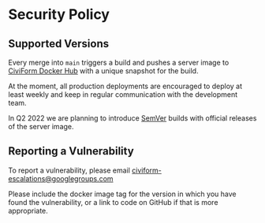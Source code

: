 # Security Policy

## Supported Versions

Every merge into `main` triggers a build and pushes a server image to [CiviForm Docker Hub](https://hub.docker.com/repository/docker/civiform/civiform) with a unique snapshot for the build.

At the moment, all production deployments are encouraged to deploy at least weekly and keep in regular communication with the development team.

In Q2 2022 we are planning to introduce [SemVer](https://semver.org/) builds with official releases of the server image.

## Reporting a Vulnerability

To report a vulnerability, please email civiform-escalations@googlegroups.com

Please include the docker image tag for the version in which you have found the vulnerability, or a link to code on GitHub if that is more appropriate.
